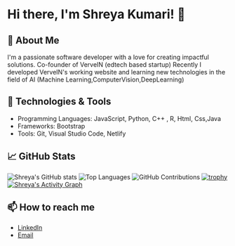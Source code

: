 # Hi there, I'm Shreya Kumari! 👋

## 🌟 About Me
I'm a passionate software developer with a love for creating impactful solutions. 
Co-founder of VerveIN (edtech based startup)
Recently I developed VerveIN's working website and learning new technologies in the field of AI (Machine Learning,ComputerVision,DeepLearning)

## 🔧 Technologies & Tools
- Programming Languages: JavaScript, Python, C++ , R, Html, Css,Java
- Frameworks: Bootstrap
- Tools: Git, Visual Studio Code, Netlify

## 📈 GitHub Stats
![Shreya's GitHub stats](https://github-readme-stats.vercel.app/api?username=Shreya-singh01&show_icons=true&theme=radical)
![Top Languages](https://github-readme-stats.vercel.app/api/top-langs/?username=Shreya-singh01&layout=compact&theme=radical)
![GitHub Contributions](https://github-readme-streak-stats.herokuapp.com/?user=Shreya-singh01&theme=radical)
[![trophy](https://github-profile-trophy.vercel.app/?username=Shreya-singh01&theme=radical)](https://github.com/Shreya-singh01)
[![Shreya's Activity Graph](https://activity-graph.herokuapp.com/graph?username=Shreya-singh01&theme=radical)](https://github.com/Shreya-singh01)

## 📫 How to reach me
- [LinkedIn](https://www.linkedin.com/in/shreya-kumari-2ba266269/)
- [Email](sshreya.singh054@gmail.com)
